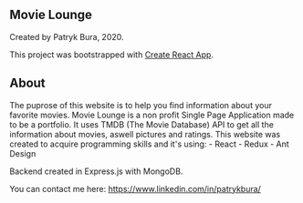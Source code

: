 ## Movie Lounge

Created by Patryk Bura, 2020.

This project was bootstrapped with [Create React App](https://github.com/facebook/create-react-app).

## About

The puprose of this website is to help you find information about your favorite movies.
Movie Lounge is a non profit Single Page Application made to be a portfolio.
It uses TMDB (The Movie Database) API to get all the information about movies, aswell pictures and ratings.
This website was created to acquire programming skills and it's using:
	- React
	- Redux
	- Ant Design
	
Backend created in Express.js with MongoDB.

You can contact me here: https://www.linkedin.com/in/patrykbura/